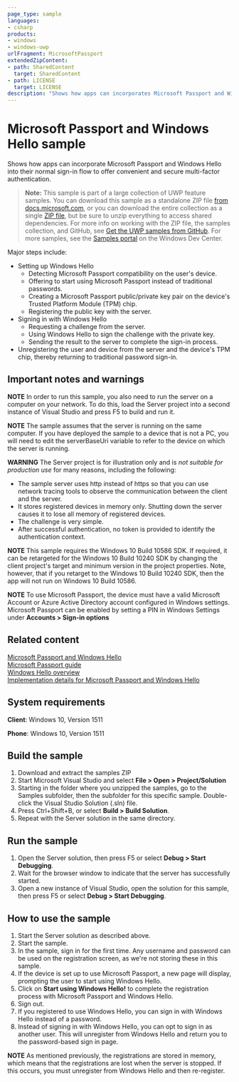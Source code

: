 ```yaml
---
page_type: sample
languages:
- csharp
products:
- windows
- windows-uwp
urlFragment: MicrosoftPassport
extendedZipContent:
- path: SharedContent
  target: SharedContent
- path: LICENSE
  target: LICENSE
description: "Shows how apps can incorporates Microsoft Passport and Windows Hello into their normal sign-in flow."
---
```


<!---
  category: IdentitySecurityAndEncryption
--->

# Microsoft Passport and Windows Hello sample

Shows how apps can incorporate Microsoft Passport and Windows Hello
into their normal sign-in flow to offer convenient and secure multi-factor authentication.

> **Note:** This sample is part of a large collection of UWP feature samples. 
> You can download this sample as a standalone ZIP file
> [from docs.microsoft.com](https://docs.microsoft.com/samples/microsoft/windows-universal-samples/microsoftpassport/),
> or you can download the entire collection as a single
> [ZIP file](https://github.com/Microsoft/Windows-universal-samples/archive/master.zip), but be 
> sure to unzip everything to access shared dependencies. For more info on working with the ZIP file, 
> the samples collection, and GitHub, see [Get the UWP samples from GitHub](https://aka.ms/ovu2uq). 
> For more samples, see the [Samples portal](https://aka.ms/winsamples) on the Windows Dev Center. 

Major steps include:

- Setting up Windows Hello
  - Detecting Microsoft Passport compatibility on the user's device.
  - Offering to start using Microsoft Passport instead of traditional passwords.
  - Creating a Microsoft Passport public/private key pair on the device's Trusted Platform Module (TPM) chip.
  - Registering the public key with the server.
- Signing in with Windows Hello
  - Requesting a challenge from the server.
  - Using Windows Hello to sign the challenge with the private key.
  - Sending the result to the server to complete the sign-in process.
- Unregistering the user and device from the server and the device's TPM chip,
  thereby returning to traditional password sign-in.

## Important notes and warnings

**NOTE**
In order to run this sample, you also need to run the server on a computer on your network.
To do this, load the Server project into a second instance of Visual Studio and press F5 to build and run it.

**NOTE**
The sample assumes that the server is running on the same computer.
If you have deployed the sample to a device that is not a PC,
you will need to edit the serverBaseUri variable to refer to the
device on which the server is running.

**WARNING**
The Server project is for illustration only
and is *not suitable for production use* for many reasons, including the following:

* The sample server uses http instead of https so that you can use network tracing tools
  to observe the communication between the client and the server.
* It stores registered devices in memory only.
  Shutting down the server causes it to lose all memory of registered devices.
* The challenge is very simple.
* After successful authentication, no token is provided to identify the authentication context.

**NOTE**
This sample requires the Windows 10 Build 10586 SDK.
If required, it can be retargeted for the Windows 10 Build 10240 SDK
by changing the client project's target and minimum version in the project properties.
Note, however, that if you retarget to the Windows 10 Build 10240 SDK,
then the app will not run on Windows 10 Build 10586.

**NOTE**
To use Microsoft Passport,
the device must have a valid Microsoft Account or Azure Active Directory account configured in Windows settings.
Microsoft Passport can be enabled by setting a PIN in Windows Settings under **Accounts > Sign-in options**

## Related content

[Microsoft Passport and Windows Hello](http://go.microsoft.com/fwlink/p/?LinkId=522066)  
[Microsoft Passport guide](https://technet.microsoft.com/itpro/windows/keep-secure/microsoft-passport-guide)  
[Windows Hello overview](http://windows.microsoft.com/windows-10/getstarted-what-is-hello)  
[Implementation details for Microsoft Passport and Windows Hello](https://msdn.microsoft.com/library/windows/apps/xaml/mt589441.aspx)  

## System requirements

**Client**: Windows 10, Version 1511

**Phone**: Windows 10, Version 1511

## Build the sample

1. Download and extract the samples ZIP
2. Start Microsoft Visual Studio and select **File > Open > Project/Solution**
3. Starting in the folder where you unzipped the samples, go to the Samples subfolder, then the subfolder for this specific sample. Double-click the Visual Studio Solution (.sln) file.
4. Press Ctrl+Shift+B, or select **Build > Build Solution**.
5. Repeat with the Server solution in the same directory.

## Run the sample
1. Open the Server solution, then press F5 or select **Debug > Start Debugging**.
2. Wait for the browser window to indicate that the server has successfully started.
3. Open a new instance of Visual Studio, open the solution for this sample, then press F5 or select **Debug > Start Debugging**.

## How to use the sample
1. Start the Server solution as described above.
2. Start the sample.
3. In the sample, sign in for the first time. Any username and password can be used on the registration screen, as we're not storing these in this sample.
4. If the device is set up to use Microsoft Passport, a new page will display, prompting the user to start using Windows Hello.
5. Click on **Start using Windows Hello!** to complete the registration process with Microsoft Passport and Windows Hello.
6. Sign out.
7. If you registered to use Windows Hello, you can sign in with Windows Hello instead of a password.
8. Instead of signing in with Windows Hello, you can opt to sign in as another user.
   This will unregister from Windows Hello and return you to the password-based sign in page.

**NOTE** As mentioned previously, the registrations are stored in memory,
which means that the registrations are lost when the server is stopped.
If this occurs, you must unregister from Windows Hello and then re-register.
